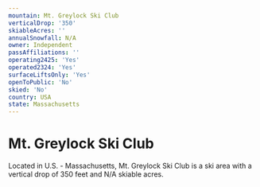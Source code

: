 ```yaml
---
mountain: Mt. Greylock Ski Club
verticalDrop: '350'
skiableAcres: ''
annualSnowfall: N/A
owner: Independent
passAffiliations: ''
operating2425: 'Yes'
operated2324: 'Yes'
surfaceLiftsOnly: 'Yes'
openToPublic: 'No'
skied: 'No'
country: USA
state: Massachusetts
---
```


# Mt. Greylock Ski Club

Located in U.S. - Massachusetts, Mt. Greylock Ski Club is a ski area with a vertical drop of 350 feet and N/A skiable acres.
